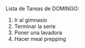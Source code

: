 
Lista de Tareas de DOMINGO:


1. Ir al gimnasio
2. Terminar la serie
3. Poner una lavadora
4. Hacer meal prepping
            